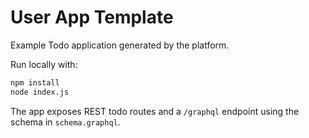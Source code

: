 # User App Template

Example Todo application generated by the platform.

Run locally with:
```bash
npm install
node index.js
```

The app exposes REST todo routes and a `/graphql` endpoint using the schema in
`schema.graphql`.
